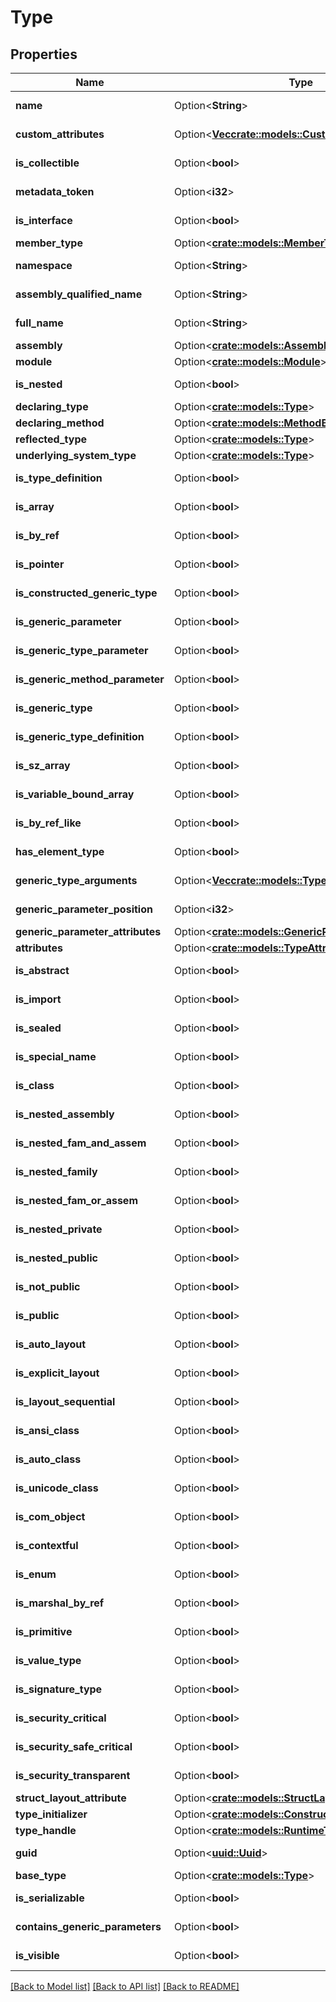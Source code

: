 # Type

## Properties

Name | Type | Description | Notes
------------ | ------------- | ------------- | -------------
**name** | Option<**String**> |  | [optional][readonly]
**custom_attributes** | Option<[**Vec<crate::models::CustomAttributeData>**](CustomAttributeData.md)> |  | [optional][readonly]
**is_collectible** | Option<**bool**> |  | [optional][readonly]
**metadata_token** | Option<**i32**> |  | [optional][readonly]
**is_interface** | Option<**bool**> |  | [optional][readonly]
**member_type** | Option<[**crate::models::MemberTypes**](MemberTypes.md)> |  | [optional]
**namespace** | Option<**String**> |  | [optional][readonly]
**assembly_qualified_name** | Option<**String**> |  | [optional][readonly]
**full_name** | Option<**String**> |  | [optional][readonly]
**assembly** | Option<[**crate::models::Assembly**](Assembly.md)> |  | [optional]
**module** | Option<[**crate::models::Module**](Module.md)> |  | [optional]
**is_nested** | Option<**bool**> |  | [optional][readonly]
**declaring_type** | Option<[**crate::models::Type**](Type.md)> |  | [optional]
**declaring_method** | Option<[**crate::models::MethodBase**](MethodBase.md)> |  | [optional]
**reflected_type** | Option<[**crate::models::Type**](Type.md)> |  | [optional]
**underlying_system_type** | Option<[**crate::models::Type**](Type.md)> |  | [optional]
**is_type_definition** | Option<**bool**> |  | [optional][readonly]
**is_array** | Option<**bool**> |  | [optional][readonly]
**is_by_ref** | Option<**bool**> |  | [optional][readonly]
**is_pointer** | Option<**bool**> |  | [optional][readonly]
**is_constructed_generic_type** | Option<**bool**> |  | [optional][readonly]
**is_generic_parameter** | Option<**bool**> |  | [optional][readonly]
**is_generic_type_parameter** | Option<**bool**> |  | [optional][readonly]
**is_generic_method_parameter** | Option<**bool**> |  | [optional][readonly]
**is_generic_type** | Option<**bool**> |  | [optional][readonly]
**is_generic_type_definition** | Option<**bool**> |  | [optional][readonly]
**is_sz_array** | Option<**bool**> |  | [optional][readonly]
**is_variable_bound_array** | Option<**bool**> |  | [optional][readonly]
**is_by_ref_like** | Option<**bool**> |  | [optional][readonly]
**has_element_type** | Option<**bool**> |  | [optional][readonly]
**generic_type_arguments** | Option<[**Vec<crate::models::Type>**](Type.md)> |  | [optional][readonly]
**generic_parameter_position** | Option<**i32**> |  | [optional][readonly]
**generic_parameter_attributes** | Option<[**crate::models::GenericParameterAttributes**](GenericParameterAttributes.md)> |  | [optional]
**attributes** | Option<[**crate::models::TypeAttributes**](TypeAttributes.md)> |  | [optional]
**is_abstract** | Option<**bool**> |  | [optional][readonly]
**is_import** | Option<**bool**> |  | [optional][readonly]
**is_sealed** | Option<**bool**> |  | [optional][readonly]
**is_special_name** | Option<**bool**> |  | [optional][readonly]
**is_class** | Option<**bool**> |  | [optional][readonly]
**is_nested_assembly** | Option<**bool**> |  | [optional][readonly]
**is_nested_fam_and_assem** | Option<**bool**> |  | [optional][readonly]
**is_nested_family** | Option<**bool**> |  | [optional][readonly]
**is_nested_fam_or_assem** | Option<**bool**> |  | [optional][readonly]
**is_nested_private** | Option<**bool**> |  | [optional][readonly]
**is_nested_public** | Option<**bool**> |  | [optional][readonly]
**is_not_public** | Option<**bool**> |  | [optional][readonly]
**is_public** | Option<**bool**> |  | [optional][readonly]
**is_auto_layout** | Option<**bool**> |  | [optional][readonly]
**is_explicit_layout** | Option<**bool**> |  | [optional][readonly]
**is_layout_sequential** | Option<**bool**> |  | [optional][readonly]
**is_ansi_class** | Option<**bool**> |  | [optional][readonly]
**is_auto_class** | Option<**bool**> |  | [optional][readonly]
**is_unicode_class** | Option<**bool**> |  | [optional][readonly]
**is_com_object** | Option<**bool**> |  | [optional][readonly]
**is_contextful** | Option<**bool**> |  | [optional][readonly]
**is_enum** | Option<**bool**> |  | [optional][readonly]
**is_marshal_by_ref** | Option<**bool**> |  | [optional][readonly]
**is_primitive** | Option<**bool**> |  | [optional][readonly]
**is_value_type** | Option<**bool**> |  | [optional][readonly]
**is_signature_type** | Option<**bool**> |  | [optional][readonly]
**is_security_critical** | Option<**bool**> |  | [optional][readonly]
**is_security_safe_critical** | Option<**bool**> |  | [optional][readonly]
**is_security_transparent** | Option<**bool**> |  | [optional][readonly]
**struct_layout_attribute** | Option<[**crate::models::StructLayoutAttribute**](StructLayoutAttribute.md)> |  | [optional]
**type_initializer** | Option<[**crate::models::ConstructorInfo**](ConstructorInfo.md)> |  | [optional]
**type_handle** | Option<[**crate::models::RuntimeTypeHandle**](RuntimeTypeHandle.md)> |  | [optional]
**guid** | Option<[**uuid::Uuid**](uuid::Uuid.md)> |  | [optional][readonly]
**base_type** | Option<[**crate::models::Type**](Type.md)> |  | [optional]
**is_serializable** | Option<**bool**> |  | [optional][readonly]
**contains_generic_parameters** | Option<**bool**> |  | [optional][readonly]
**is_visible** | Option<**bool**> |  | [optional][readonly]

[[Back to Model list]](../README.md#documentation-for-models) [[Back to API list]](../README.md#documentation-for-api-endpoints) [[Back to README]](../README.md)


